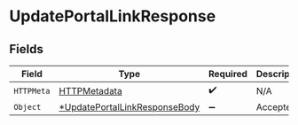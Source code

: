 # UpdatePortalLinkResponse


## Fields

| Field                                                              | Type                                                               | Required                                                           | Description                                                        |
| ------------------------------------------------------------------ | ------------------------------------------------------------------ | ------------------------------------------------------------------ | ------------------------------------------------------------------ |
| `HTTPMeta`                                                         | [HTTPMetadata](./httpmetadata.md)                                  | :heavy_check_mark:                                                 | N/A                                                                |
| `Object`                                                           | [*UpdatePortalLinkResponseBody](./updateportallinkresponsebody.md) | :heavy_minus_sign:                                                 | Accepted                                                           |